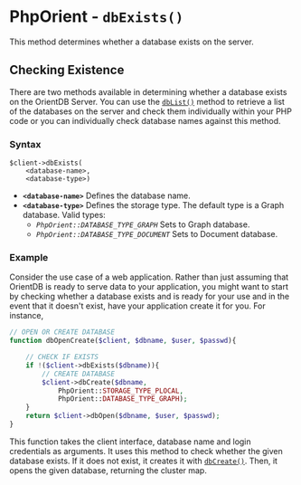 
# PhpOrient - `dbExists()`

This method determines whether a database exists on the server.

## Checking Existence

There are two methods available in determining whether a database exists on the OrientDB Server.  You can use the [`dbList()`](PHP-dbList.md) method to retrieve a list of the databases on the server and check them individually within your PHP code or you can individually check database names against this method.

### Syntax

```
$client->dbExists(
	<database-name>,
	<database-type>)
```

- **`<database-name>`** Defines the database name.
- **`<database-type>`** Defines the storage type.  The default type is a Graph database.  Valid types:
  - *`PhpOrient::DATABASE_TYPE_GRAPH`* Sets to Graph database.
  - *`PhpOrient::DATABASE_TYPE_DOCUMENT`* Sets to Document database.

### Example

Consider the use case of a web application.  Rather than just assuming that OrientDB is ready to serve data to your application, you might want to start by checking whether a database exists and is ready for your use and in the event that it doesn't exist, have your application create it for you.  For instance, 

```php
// OPEN OR CREATE DATABASE
function dbOpenCreate($client, $dbname, $user, $passwd){

	// CHECK IF EXISTS
	if !($client->dbExists($dbname)){
		// CREATE DATABASE
		$client->dbCreate($dbname,
			PhpOrient::STORAGE_TYPE_PLOCAL,
			PhpOrient::DATABASE_TYPE_GRAPH);
	}
	return $client->dbOpen($dbname, $user, $passwd);
}
```

This function takes the client interface, database name and login credentials as arguments.  It uses this method to check whether the given database exists.  If it does not exist, it creates it with [`dbCreate()`](PHP-dbCreate.md).  Then, it opens the given database, returning the cluster map.
